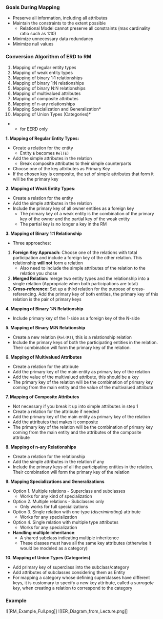 ### Goals During Mapping
 - Preserve all information, including all attributes
 - Maintain the constraints to the extent possible
	 - Relational Model cannot preserve all constraints (max cardinality ratio such as 1:10)
 - Minimize unnecessary data redundancy
 - Minimize null values

### Conversion Algorithm of ERD to RM
 1. Mapping of regular entity types
 2. Mapping of weak entity types
 3. Mapping of binary 1:1 relationships
 4. Mapping of binary 1:N relationships
 5. Mapping of binary N:N relationships
 6. Mapping of multivalued attributes
 7. Mapping of composite attributes
 8. Mapping of n-ary relationships
 9. Mapping Specialization and Generalization*
 10. Mapping of Union Types (Categories)*
 * * for EERD only

**1. Mapping of Regular Entity Types:**
 - Create a relation for the entity
	 - Entity `E` becomes `Rel(E)`
 - Add the simple attributes in the relation
	 - Break composite attributes to their simple counterparts
 - Choose one of the key attributes as Primary Key
 - If the chosen key is composite, the set of simple attributes that form it will be the primary key

**2. Mapping of Weak Entity Types:**
 - Create a relation for the entity
 - Add the simple attributes in the relation
 - Include the primary key of all owner entities as a foreign key
	 - The primary key of a weak entity is the combination of the primary key of the owner and the partial key of the weak entity
	 - The partial key is no longer a key in the RM

**3. Mapping of Binary 1:1 Relationship**
 - Three approaches:
 1. **Foreign Key Approach:** Choose one of the relations with total participation and include a foreign key of the other relation. This relationship **will not** form a relation
	 - Also need to include the simple attributes of the relation to the relation you chose
 2. **Merged Relation:** merge two entity types and the relationship into a single relation (Appropriate when both participations are total)
 3. **Cross-reference:** Set up a third relation for the purpose of cross-referencing. Add the primary key of both entities, the primary key of this relation is the pair of primary keys

**4. Mapping of Binary 1:N Relationship**
 - Include primary key of the 1-side as a foreign key of the N-side

**5. Mapping of Binary M:N Relationship**
 - Create a new relation (`Rel(R)`), this is a relationship relation
 - Include the primary keys of both the participating entities in the relation. Their combination will form the primary key of the relation.

**6. Mapping of Multivalued Attributes**
 - Create a relation for the attribute
 - Add the primary key of the main entity as primary key of the relation
 - Add the value of the multivalued attribute, this should be a key
 - The primary key of the relation will be the combination of primary key coming from the main entity and the value of the multivalued attribute

**7. Mapping of Composite Attributes**
 - Not necessary if you break it up into simple attributes in step 1
 - Create a relation for the attribute if needed
 - Add the primary key of the main entity as primary key of the relation
 - Add the attributes that makes it composite
 - The primary key of the relation will be the combination of primary key coming from the main entity and the attributes of the composite attribute

**8. Mapping of n-ary Relationships**
 - Create a relation for the relationship
 - Add the simple attributes in the relation if any
 - Include the primary keys of all the participating entities in the relation. Their combination will form the primary key of the relation

**9. Mapping Specializations and Generalizations**
 - Option 1. Multiple relations - Superclass and subclasses
	 - Works for any kind of specialization
 - Option 2. Multiple relations - Subclasses only
	 - Only works for full specializations
 - Option 3. Single relation with one type (*discriminating*) attribute
	 - Works for any specialization
 - Option 4. Single relation with multiple type attributes
	 - Works for any specialization
 - **Handling multiple inheritance**:
	 - A shared subclass indicating multiple inheritence
	 - These classes must have all the same key attributes (otherwise it would be modeled as a category)

**10. Mapping of Union Types (Categories)**
 - Add primary key of superclass into the subclass/category
 - Add attributes of subclasses considering them as Entity
 - For mapping a category whose defining superclasses have different keys, it is customary to specify a new key attribute, called a *surrogate key*, when creating a relation to correspond to the category

### Example
![[RM_Example_Full.png]]
![[ER_Diagram_from_Lecture.png]]